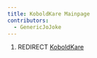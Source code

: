 ```yaml
---
title: KoboldKare Mainpage
contributors:
  - GenericJoJoke
---
```


1.  REDIRECT [KoboldKare](KoboldKare "wikilink")
